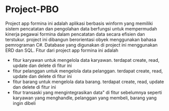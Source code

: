 
# Project-PBO

Project app formina ini adalah aplikasi berbasis winform yang memiliki sistem pencatatan dan pengolahan data berfungsi untuk mempermudah kinerja pegawai formina dalam pencatatan data secara efisien dan terstukur. project ini dibangun berorientasi obyek menggunakan bahasa pemrograman C#. Database yang digunakan di project ini menggunakan ERD dan SQL. Fitur dari project app formina ini adalah
- fitur karyawan untuk mengelola data karyawan. terdapat create, read, update dan delete di fitur ini
- fitur pelanggan untuk mengelola data pelanggan. terdapat create, read, update dan delete di fitur ini
- fitur barang untuk mengelola data barang. terdapat create, read, update dan delete di fitur ini
- fitur transaski yang mengintegrasikan data" di fitur sebelumnya seperti karyawan yang menghandle, pelanggan yang membeli, barang yang ingin dibeli

